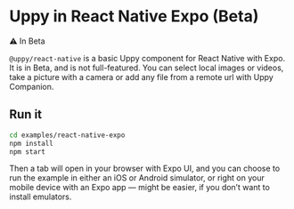 # Uppy in React Native Expo (Beta)

⚠️ In Beta

`@uppy/react-native` is a basic Uppy component for React Native with Expo. It is in Beta, and is not full-featured. You can select local images or videos, take a picture with a camera or add any file from a remote url with Uppy Companion.

## Run it

```bash
cd examples/react-native-expo
npm install
npm start
```

Then a tab will open in your browser with Expo UI, and you can choose to run the example in either an iOS or Android simulator, or right on your mobile device with an Expo app — might be easier, if you don’t want to install emulators.
